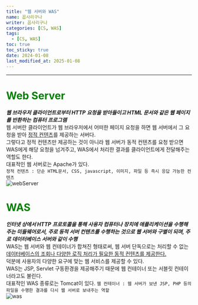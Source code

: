 ```yaml
---
title: "웹 서버와 WAS"
name: 꼽사리구나
writer: 꼽사리구나
categories: [CS, WAS]
tags:
  - [CS, WAS]
toc: true
toc_sticky: true
date: 2024-01-08
last_modified_at: 2025-01-08
---
```


------------------------------------------------------------------------------------------------------------------------------------------------

# <span style="color:green">Web Server</span>
***웹 브라우저 클라이언트로부터 HTTP 요청을 받아들이고 HTML 문서와 같은 웹 페이지를 반환하는 컴퓨터 프로그램***  
웹 서버란 클라이언트가 웹 브라우저에서 어떠한 페이지 요청을 하면 웹 서버에서 그 요청을 받아 <u>정적 컨텐츠</u>를 제공하는 서버다.  
그렇다고 정적 컨텐츠만 제공하는 것이 아니라 웹 서버가 동적 컨텐츠를 요청 받으면 WAS에게 해당 요청을 넘겨주고, WAS에서 처리한 결과를
클라이언트에게 전달해주는 역할도 한다.  
대표적인 웹 서버로는 Apache가 있다.  
```정적 컨텐츠 : 단순 HTML문서, CSS, javascript, 이미지, 파일 등 즉시 응답 가능한 컨텐츠```  
![webServer](https://github.com/user-attachments/assets/867b053a-7ead-43df-a8d5-2ba3a4687040)


# <span style="color:green">WAS</span>
***인터넷 상에서 HTTP 프로토콜을 통해 사용자 컴퓨터나 장치에 애플리케이션을 수행해주는 미들웨어로서, 주로 동적 서버 컨텐츠를 수행하는 것으로 웹 서버와 구별이 되며, 주로 데이터베이스 서버와 같이 수행***  
WAS는 웹 서버와 웹 컨테이너가 합쳐진 형태로써, 웹 서버 단독으로는 처리할 수 없는 <u>데이터베이스의 조회나 다양한 로직 처리가 필요한 동적 컨텐츠를 제공한다.</u>  
덕분에 사용자의 다양한 요구에 맞는 웹 서비스를 제공할 수 있다.  
WAS는 JSP, Servlet 구동환경을 제공해주기 때문에 웹 컨테이너 또는 서블릿 컨테이너라고도 불린다.  
대표적인 WAS 종류로는 Tomcat이 있다.
```웹 컨테이너 : 웹 서버가 보낸 JSP, PHP 등의 파일을 수행한 결과를 다시 웹 서버로 보내주는 역할```  
![was](https://github.com/user-attachments/assets/838266f9-b40d-4088-a5cd-94c5e5ff45cb)